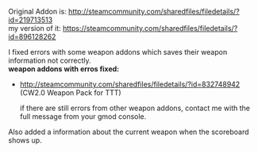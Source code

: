 Original Addon is: http://steamcommunity.com/sharedfiles/filedetails/?id=219713513                                              
my version of it: https://steamcommunity.com/sharedfiles/filedetails/?id=896128262

I fixed errors with some weapon addons which saves their weapon information not correctly.                                    
**weapon addons with erros fixed:**
- http://steamcommunity.com/sharedfiles/filedetails/?id=832748942 (CW2.0 Weapon Pack for TTT)				                          

  if there are still errors from other weapon addons, contact me with the full message from your gmod console.

Also added a information about the current weapon when the scoreboard shows up.

